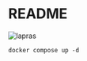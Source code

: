 # README

![lapras](https://i.pinimg.com/originals/5b/43/7e/5b437e8d0da29c97f1d0187cbee03836.gif)


```
docker compose up -d
```
